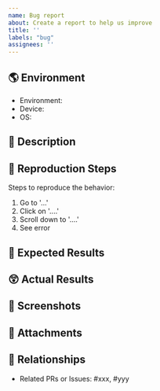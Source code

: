 ```yaml
---
name: Bug report
about: Create a report to help us improve
title: ''
labels: "bug"
assignees: ''
---
```

<!--
How to prepare your bug report.

1. ☝️ Provide a _short but descriptive title_ for this bug above.
2. 🏷 _Label_ your bug report appropriately.
  - All bug reports should be labeled with the `bug` label.
4. ✅ Fill in all the relevant sections below (or delete them if not applicable).
-->

## 🌎 Environment

- Environment: <!-- e.g. Production, Staging, Dev, etc -->
- Device: <!-- e.g. iPhone X -->
- OS: <!-- e.g. iOS 14.5 -->

## 💬 Description

<!-- Provide a clear and concise description of what the bug is. -->

## 🦶 Reproduction Steps

Steps to reproduce the behavior:

1. Go to '...'
2. Click on '....'
3. Scroll down to '....'
4. See error

## 🤔 Expected Results

<!-- Provide a clear and concise description of what you expected to happen. -->

## 😲 Actual Results

<!-- Provide a clear and concise description of what actually happened. -->

## 📸 Screenshots

<!-- If applicable, add screenshots or videos/screen recordings to help explain your problem. -->

## 📎 Attachments

<!-- Attach any additional files here that may be useful. -->

## 🤝 Relationships

<!-- Remember to link this bug with any other related issues. -->

- Related PRs or Issues: #xxx, #yyy
